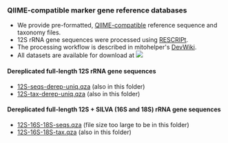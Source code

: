 ### QIIME-compatible marker gene reference databases
- We provide pre-formatted, [QIIME-compatible](https://docs.qiime2.org/2023.9/data-resources/) reference sequence and taxonomy files. 
- 12S rRNA gene sequences were processed using [RESCRIPt](https://github.com/bokulich-lab/RESCRIPt). 
- The processing workflow is described in mitohelper's [DevWiki](https://github.com/aomlomics/mitohelper/wiki/9.-Creating-QIIME-compatible-reference-databases).
- All datasets are available for download at [<img src=https://zenodo.org/badge/DOI/10.5281/zenodo.10365598.svg>](https://doi.org/10.5281/zenodo.10126897)

#### Dereplicated full-length 12S rRNA gene sequences
- [12S-seqs-derep-uniq.qza](https://doi.org/10.5281/zenodo.10365598) (also in this folder)
- [12S-tax-derep-uniq.qza](https://doi.org/10.5281/zenodo.10365598) (also in this folder)

#### Dereplicated full-length 12S + SILVA (16S and 18S) rRNA gene sequences
- [12S-16S-18S-seqs.qza](https://doi.org/10.5281/zenodo.10365598) (file size too large to be in this folder)
- [12S-16S-18S-tax.qza](https://doi.org/10.5281/zenodo.10365598) (also in this folder)

